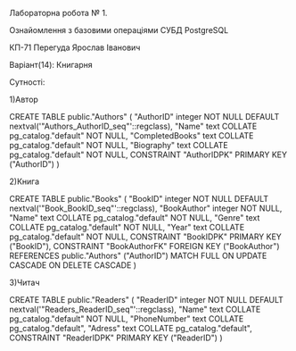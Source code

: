 Лабораторна робота № 1.

Ознайомлення з базовими операціями СУБД PostgreSQL

КП-71 Перегуда Ярослав Іванович

Варіант(14): Книгарня

Сутності:

1)Автор

CREATE TABLE public."Authors"
(
    "AuthorID" integer NOT NULL DEFAULT nextval('"Authors_AuthorID_seq"'::regclass),
    "Name" text COLLATE pg_catalog."default" NOT NULL,
    "CompletedBooks" text COLLATE pg_catalog."default" NOT NULL,
    "Biography" text COLLATE pg_catalog."default" NOT NULL,
    CONSTRAINT "AuthorIDPK" PRIMARY KEY ("AuthorID")
)

2)Книга

CREATE TABLE public."Books"
(
    "BookID" integer NOT NULL DEFAULT nextval('"Book_BookID_seq"'::regclass),
    "BookAuthor" integer NOT NULL,
    "Name" text COLLATE pg_catalog."default" NOT NULL,
    "Genre" text COLLATE pg_catalog."default" NOT NULL,
    "Year" text COLLATE pg_catalog."default" NOT NULL,
    CONSTRAINT "BookIDPK" PRIMARY KEY ("BookID"),
    CONSTRAINT "BookAuthorFK" FOREIGN KEY ("BookAuthor")
        REFERENCES public."Authors" ("AuthorID") MATCH FULL
        ON UPDATE CASCADE
        ON DELETE CASCADE
)

3)Читач

CREATE TABLE public."Readers"
(
    "ReaderID" integer NOT NULL DEFAULT nextval('"Readers_ReaderID_seq"'::regclass),
    "Name" text COLLATE pg_catalog."default" NOT NULL,
    "PhoneNumber" text COLLATE pg_catalog."default",
    "Adress" text COLLATE pg_catalog."default",
    CONSTRAINT "ReaderIDPK" PRIMARY KEY ("ReaderID")
)
